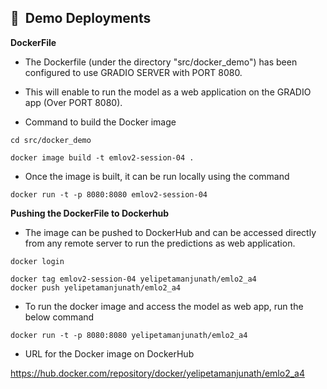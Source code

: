 ## 📌  Demo Deployments

**DockerFile**

- The Dockerfile (under the directory "src/docker_demo") has been configured to use GRADIO SERVER with PORT 8080. 
- This will enable to run the model as a web application on the GRADIO app (Over PORT 8080).

- Command to build the Docker image

```
cd src/docker_demo
```

```
docker image build -t emlov2-session-04 .
```

- Once the image is built, it can be run locally using the command

```
docker run -t -p 8080:8080 emlov2-session-04
```

**Pushing the DockerFile to Dockerhub**

- The image can be pushed to DockerHub and can be accessed directly from any remote server to run the predictions as web application.

```
docker login
```

```
docker tag emlov2-session-04 yelipetamanjunath/emlo2_a4
docker push yelipetamanjunath/emlo2_a4
```

- To run the docker image and access the model as web app, run the below command

```
docker run -t -p 8080:8080 yelipetamanjunath/emlo2_a4
```

- URL for the Docker image on DockerHub

https://hub.docker.com/repository/docker/yelipetamanjunath/emlo2_a4

